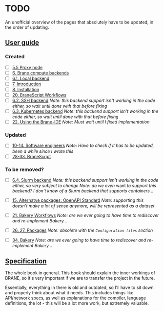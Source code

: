 # TODO
An unofficial overview of the pages that absolutely have to be updated, in the order of updating.


## [User guide](https://wiki.enablingpersonalizedinterventions.nl/user-guide)
### Created
- [ ] [5.5 Proxy node](./user-guide/src/system-admins/installation/proxy-node.md)
- [ ] [6. Brane compute backends](./user-guide/src/system-admins/backends/introduction.md)
- [ ] [6.1. Local backend](./user-guide/src/system-admins/backends/local.md)
- [ ] [7. Introduction](./user-guide/src/policy-experts/introduction.md)
- [ ] [8. Installation](./user-guide/src/policy-experts/installation.md)
- [ ] [20. BraneScript Workflows](./user-guide/src/scientists/bscript/)
- [ ] [6.2. SSH backend](./user-guide/src/system-admins/backends/ssh.md) _Note: this backend support isn't working in the code either, so wait until done with that before fixing_
- [ ] [6.3. Kubernetes backend](./user-guide/src/system-admins/backends/k8s.md) _Note: this backend support isn't working in the code either, so wait until done with that before fixing_
- [ ] [22. Using the Brane-IDE](./user-guide/src/scientists/jupyter.md) _Note: Must wait until I fixed implementation_

### Updated
- [ ] [10-14. Software engineers](./user-guide/src/software-engineers/) _Note: Have to check if it has to be updated, been a while since I wrote this_
- [ ] [28-33. BraneScript](./user-guide/src/branescript/)

### To be removed?
- [ ] [6.4. Slurm backend](./user-guide/src/system-admins/backends/slurm.md) _Note: this backend support isn't working in the code either, so very subject to change_ _Note: do we even_ want _to support this backend? I don't know of a Slurm backend that supports containers..._
- [ ] [15. Alternatve packages: OpenAPI Standard](./user-guide/src/software-engineers/github.md) _Note: supporting this doesn't make a lot of sense anymore, will be represented as a dataset_
- [ ] [21. Bakery Workflows](./user-guide/src/scientists/bakery/) _Note: are we ever going to have time to rediscover and re-implement Bakery..._
- [ ] [26. 27. Packages](./user-guide/src/packages/) _Note: obsolete with the `Configuration files` section_
- [ ] [34. Bakery](./user-guide/src/bakery/) _Note: are we ever going to have time to rediscover and re-implement Bakery..._


## [Specification](https://wiki.enablingpersonalizedinterventions.nl/specification)
The whole book in general. This book should explain the inner workings of BRANE, so it's very important if we are to transfer the project in the future.

Essentially, everything in there is old and outdated, so I'll have to sit down and properly think about what it needs. This includes things like API/network specs, as well as explanations for the compiler, language definitions, the lot - this will be a lot more work, but extremely valuable.
